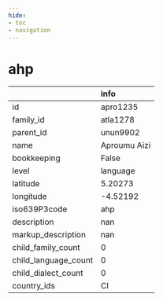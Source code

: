 ```yaml
---
hide:
- toc
- navigation
---
```

# ahp
|                      | info         |
|:---------------------|:-------------|
| id                   | apro1235     |
| family_id            | atla1278     |
| parent_id            | unun9902     |
| name                 | Aproumu Aizi |
| bookkeeping          | False        |
| level                | language     |
| latitude             | 5.20273      |
| longitude            | -4.52192     |
| iso639P3code         | ahp          |
| description          | nan          |
| markup_description   | nan          |
| child_family_count   | 0            |
| child_language_count | 0            |
| child_dialect_count  | 0            |
| country_ids          | CI           |
